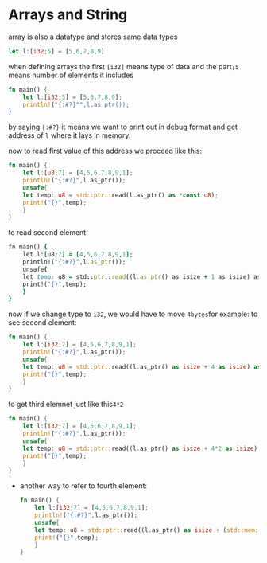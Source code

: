 # Arrays and String

array is also a datatype and stores same data types 

```rust
let l:[i32;5] = [5,6,7,8,9]
```

when defining arrays the first `[i32]` means type of data and the part`;5` means number of elements it includes

```rust
fn main() {
    let l:[i32;5] = [5,6,7,8,9];
    println!("{:#?}"",l.as_ptr());
}
```

by saying `{:#?}` it means we want to print out in debug format and get address of `l` where it lays in memory.

now to read first value of this address we proceed like this:

```rust
fn main() {
    let l:[u8;7] = [4,5,6,7,8,9,1];
    println!("{:#?}",l.as_ptr());
    unsafe{
    let temp: u8 = std::ptr::read(l.as_ptr() as *const u8);
    print!("{}",temp);
    }
}
```

to read second element:

```ruby
fn main() {
    let l:[u8;7] = [4,5,6,7,8,9,1];
    println!("{:#?}",l.as_ptr());
    unsafe{
    let temp: u8 = std::ptr::read((l.as_ptr() as isize + 1 as isize) as *const u8);
    print!("{}",temp);
    }
}
```

now if we change type to `i32`, we would have to move `4bytes`for example: to see second element:

```rust
fn main() {
    let l:[i32;7] = [4,5,6,7,8,9,1];
    println!("{:#?}",l.as_ptr());
    unsafe{
    let temp: u8 = std::ptr::read((l.as_ptr() as isize + 4 as isize) as *const u8);
    print!("{}",temp);
    }
}
```

to get third elemnet just like this`4*2`

```rust
fn main() {
    let l:[i32;7] = [4,5,6,7,8,9,1];
    println!("{:#?}",l.as_ptr());
    unsafe{
    let temp: u8 = std::ptr::read((l.as_ptr() as isize + 4*2 as isize) as *const u8);
    print!("{}",temp);
    }
}
```

- another way to refer to fourth element:
  
  ```rust
  fn main() {
      let l:[i32;7] = [4,5,6,7,8,9,1];
      println!("{:#?}",l.as_ptr());
      unsafe{
      let temp: u8 = std::ptr::read((l.as_ptr() as isize + (std::mem::size_of::<i32>()*3) as isize) as *const u8);
      print!("{}",temp);
      }
  }
  ```
